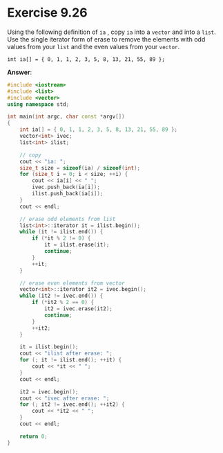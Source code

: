 # Exercise 9.26

Using the following definition of `ia` , copy `ia` into a `vector` and into a `list`. Use the single iterator form of erase to remove the elements with odd values from your `list` and the even values from your `vector`.

`int ia[] = { 0, 1, 1, 2, 3, 5, 8, 13, 21, 55, 89 };`

**Answer**:

```cpp
#include <iostream>
#include <list>
#include <vector>
using namespace std;

int main(int argc, char const *argv[])
{
    int ia[] = { 0, 1, 1, 2, 3, 5, 8, 13, 21, 55, 89 };
    vector<int> ivec;
    list<int> ilist;

    // copy
    cout << "ia: ";
    size_t size = sizeof(ia) / sizeof(int);
    for (size_t i = 0; i < size; ++i) {
        cout << ia[i] << " ";
        ivec.push_back(ia[i]);
        ilist.push_back(ia[i]);
    }
    cout << endl;

    // erase odd elements from list
    list<int>::iterator it = ilist.begin();
    while (it != ilist.end()) {
        if (*it % 2 != 0) {
            it = ilist.erase(it);
            continue;
        }
        ++it;
    }

    // erase even elements from vector
    vector<int>::iterator it2 = ivec.begin();
    while (it2 != ivec.end()) {
        if (*it2 % 2 == 0) {
            it2 = ivec.erase(it2);
            continue;
        }
        ++it2;
    }

    it = ilist.begin();
    cout << "ilist after erase: ";
    for (; it != ilist.end(); ++it) {
        cout << *it << " ";
    }
    cout << endl;

    it2 = ivec.begin();
    cout << "ivec after erase: ";
    for (; it2 != ivec.end(); ++it2) {
        cout << *it2 << " ";
    }
    cout << endl;

    return 0;
}
```